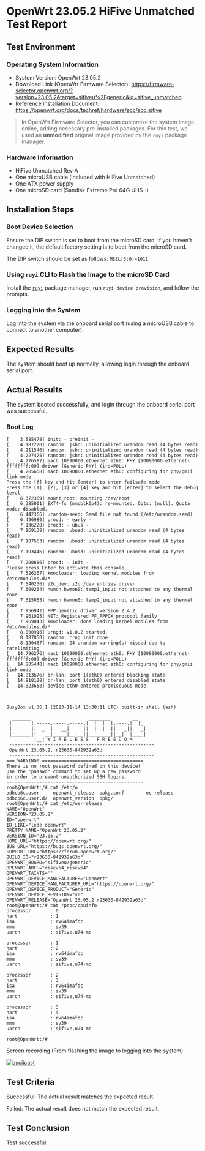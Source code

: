 # OpenWrt 23.05.2 HiFive Unmatched Test Report

## Test Environment

### Operating System Information

- System Version: OpenWrt 23.05.2
- Download Link (OpenWrt Firmware Selector): https://firmware-selector.openwrt.org/?version=23.05.2&target=sifiveu%2Fgeneric&id=sifive_unmatched
- Reference Installation Document: https://openwrt.org/docs/techref/hardware/soc/soc.sifive

> In OpenWrt Firmware Selector, you can customize the system image online, adding necessary pre-installed packages. For this test, we used an **unmodified** original image provided by the `ruyi` package manager.

### Hardware Information

- HiFive Unmatched Rev A
- One microUSB cable (included with HiFive Unmatched)
- One ATX power supply
- One microSD card (Sandisk Extreme Pro 64G UHS-I)

## Installation Steps

### Boot Device Selection

Ensure the DIP switch is set to boot from the microSD card. If you haven't changed it, the default factory setting is to boot from the microSD card.

The DIP switch should be set as follows: `MSEL[3:0]=1011`

### Using `ruyi` CLI to Flash the Image to the microSD Card

Install the [`ruyi`](https://github.com/ruyisdk/ruyi) package manager, run `ruyi device provision`, and follow the prompts.

### Logging into the System

Log into the system via the onboard serial port (using a microUSB cable to connect to another computer).

## Expected Results

The system should boot up normally, allowing login through the onboard serial port.

## Actual Results

The system booted successfully, and login through the onboard serial port was successful.

### Boot Log

```log
[    3.585478] init: - preinit -
[    4.187220] random: jshn: uninitialized urandom read (4 bytes read)
[    4.211546] random: jshn: uninitialized urandom read (4 bytes read)
[    4.227475] random: jshn: uninitialized urandom read (4 bytes read)
[    4.276587] macb 10090000.ethernet eth0: PHY [10090000.ethernet-ffffffff:00] driver [Generic PHY] (irq=POLL)
[    4.285668] macb 10090000.ethernet eth0: configuring for phy/gmii link mode
Press the [f] key and hit [enter] to enter failsafe mode
Press the [1], [2], [3] or [4] key and hit [enter] to select the debug level
[    6.372369] mount_root: mounting /dev/root
[    6.385001] EXT4-fs (mmcblk0p4): re-mounted. Opts: (null). Quota mode: disabled.
[    6.442366] urandom-seed: Seed file not found (/etc/urandom.seed)
[    6.496980] procd: - early -
[    7.136220] procd: - ubus -
[    7.169138] random: ubusd: uninitialized urandom read (4 bytes read)
[    7.187663] random: ubusd: uninitialized urandom read (4 bytes read)
[    7.193446] random: ubusd: uninitialized urandom read (4 bytes read)
[    7.200886] procd: - init -
Please press Enter to activate this console.
[    7.526267] kmodloader: loading kernel modules from /etc/modules.d/*
[    7.540236] i2c_dev: i2c /dev entries driver
[    7.609264] hwmon hwmon0: temp1_input not attached to any thermal zone
[    7.615055] hwmon hwmon0: temp2_input not attached to any thermal zone
[    7.956942] PPP generic driver version 2.4.2
[    7.961025] NET: Registered PF_PPPOX protocol family
[    7.969043] kmodloader: done loading kernel modules from /etc/modules.d/*
[    8.000916] urngd: v1.0.2 started.
[    8.187850] random: crng init done
[    8.190467] random: 24 urandom warning(s) missed due to ratelimiting
[   14.796276] macb 10090000.ethernet eth0: PHY [10090000.ethernet-ffffffff:00] driver [Generic PHY] (irq=POLL)
[   14.805440] macb 10090000.ethernet eth0: configuring for phy/gmii link mode
[   14.813676] br-lan: port 1(eth0) entered blocking state
[   14.818128] br-lan: port 1(eth0) entered disabled state
[   14.823658] device eth0 entered promiscuous mode



BusyBox v1.36.1 (2023-11-14 13:38:11 UTC) built-in shell (ash)

  _______                     ________        __
 |       |.-----.-----.-----.|  |  |  |.----.|  |_
 |   -   ||  _  |  -__|     ||  |  |  ||   _||   _|
 |_______||   __|_____|__|__||________||__|  |____|
          |__| W I R E L E S S   F R E E D O M
 -----------------------------------------------------
 OpenWrt 23.05.2, r23630-842932a63d
 -----------------------------------------------------
=== WARNING! =====================================
There is no root password defined on this device!
Use the "passwd" command to set up a new password
in order to prevent unauthorized SSH logins.
--------------------------------------------------
root@OpenWrt:/# cat /etc/o
odhcp6c.user     openwrt_release  opkg.conf        os-release
odhcp6c.user.d/  openwrt_version  opkg/
root@OpenWrt:/# cat /etc/os-release 
NAME="OpenWrt"
VERSION="23.05.2"
ID="openwrt"
ID_LIKE="lede openwrt"
PRETTY_NAME="OpenWrt 23.05.2"
VERSION_ID="23.05.2"
HOME_URL="https://openwrt.org/"
BUG_URL="https://bugs.openwrt.org/"
SUPPORT_URL="https://forum.openwrt.org/"
BUILD_ID="r23630-842932a63d"
OPENWRT_BOARD="sifiveu/generic"
OPENWRT_ARCH="riscv64_riscv64"
OPENWRT_TAINTS=""
OPENWRT_DEVICE_MANUFACTURER="OpenWrt"
OPENWRT_DEVICE_MANUFACTURER_URL="https://openwrt.org/"
OPENWRT_DEVICE_PRODUCT="Generic"
OPENWRT_DEVICE_REVISION="v0"
OPENWRT_RELEASE="OpenWrt 23.05.2 r23630-842932a63d"
root@OpenWrt:/# cat /proc/cpuinfo 
processor       : 0
hart            : 1
isa             : rv64imafdc
mmu             : sv39
uarch           : sifive,u74-mc
                                                                        
processor       : 1                                                       
hart            : 2                                                     
isa             : rv64imafdc                                            
mmu             : sv39
uarch           : sifive,u74-mc

processor       : 2
hart            : 3
isa             : rv64imafdc
mmu             : sv39
uarch           : sifive,u74-mc

processor       : 3
hart            : 4
isa             : rv64imafdc
mmu             : sv39
uarch           : sifive,u74-mc

root@OpenWrt:/#
```

Screen recording (From flashing the image to logging into the system):

[![asciicast](https://asciinema.org/a/cAMBxvAP8iqIrdf1xCiQ3clJP.svg)](https://asciinema.org/a/cAMBxvAP8iqIrdf1xCiQ3clJP)

## Test Criteria

Successful: The actual result matches the expected result.

Failed: The actual result does not match the expected result.

## Test Conclusion

Test successful.
